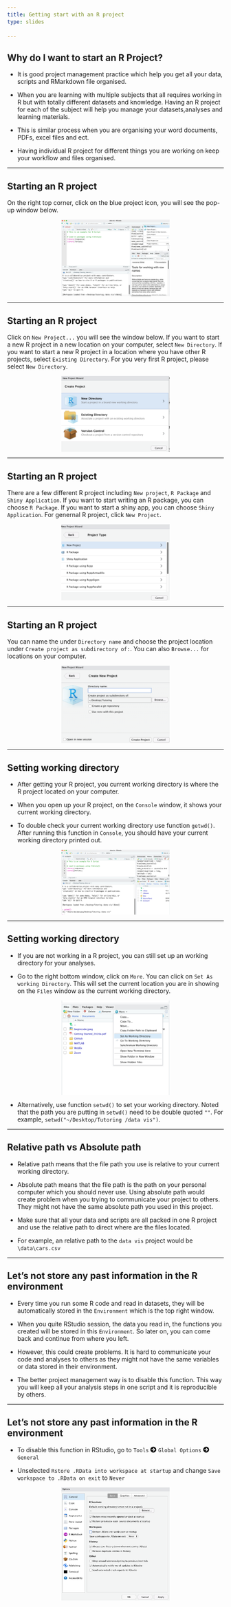 ```yaml
---
title: Getting start with an R project
type: slides

---
```

## Why do I want to start an R Project?

-   It is good project management practice which help you get all your
    data, scripts and RMarkdown file organised.

-   When you are learning with multiple subjects that all requires
    working in R but with totally different datasets and knowledge.
    Having an R project for each of the subject will help you manage
    your datasets,analyses and learning materials.

-   This is similar process when you are organising your word documents,
    PDFs, excel files and ect.

-   Having individual R project for different things you are working on
    keep your workflow and files organised.

---

## Starting an R project

On the right top corner, click on the blue project icon, you will see
the pop-up window below.

<img src="images/chapter4/project_1.png" width="50%" style="display: block; margin: auto;" />

---

## Starting an R project

Click on `New Project...` you will see the window below. If you want to
start a new R project in a new location on your computer, select
`New Directory`. If you want to start a new R project in a location
where you have other R projects, select `Existing Directory`. For you
very first R project, please select `New Directory`.

<img src="images/chapter4/project_2.png" width="50%" style="display: block; margin: auto;" />

---

## Starting an R project

There are a few different R project including `New project`, `R Package`
and `Shiny Application`. If you want to start writing an R package, you
can choose `R Package`. If you want to start a shiny app, you can choose
`Shiny Application`. For genernal R project, click `New Project`.

<img src="images/chapter4/project_3.png" width="50%" style="display: block; margin: auto;" />

---

## Starting an R project

You can name the under `Directory name` and choose the project location
under `Create project as subdirectory of:`. You can also `Browse...` for
locations on your computer.

<img src="images/chapter4/project_4.png" width="50%" style="display: block; margin: auto;" />

---

## Setting working directory

-   After getting your R project, you current working directory is where
    the R project located on your computer.

-   When you open up your R project, on the `Console` window, it shows
    your current working directory.

-   To double check your current working directory use function
    `getwd()`. After running this function in `Console`, you should have
    your current working directory printed out.

<img src="images/chapter4/getwd.png" width="50%" style="display: block; margin: auto;" />

---

## Setting working directory

-   If you are not working in a R project, you can still set up an
    working directory for your analyses.

-   Go to the right bottom window, click on `More`. You can click on
    `Set As working Directory`. This will set the current location you
    are in showing on the `Files` window as the current working
    directory.

<img src="images/chapter4/RStudo_setwd.png" width="50%" style="display: block; margin: auto;" />

-   Alternatively, use function `setwd()` to set your working directory.
    Noted that the path you are putting in `setwd()` need to be double
    quoted `""`. For example, `setwd("~/Desktop/Tutoring /data vis")`.

---

## Relative path vs Absolute path

-   Relative path means that the file path you use is relative to your
    current working directory.

-   Absolute path means that the file path is the path on your personal
    computer which you should never use. Using absolute path would
    create problem when you trying to communicate your project to
    others. They might not have the same absolute path you used in this
    project.

-   Make sure that all your data and scripts are all packed in one R
    project and use the relative path to direct where are the files
    located.

-   For example, an relative path to the `data vis` project would be
    `\data\cars.csv`

---

## Let’s not store any past information in the R environment

-   Every time you run some R code and read in datasets, they will be
    automatically stored in the `Environment` which is the top right
    window.

-   When you quite RStudio session, the data you read in, the functions
    you created will be stored in this `Environment`. So later on, you
    can come back and continue from where you left.

-   However, this could create problems. It is hard to communicate your
    code and analyses to others as they might not have the same
    variables or data stored in their environment.

-   The better project management way is to disable this function. This
    way you will keep all your analysis steps in one script and it is
    reproducible by others.

---

## Let’s not store any past information in the R environment

-   To disable this function in RStudio, go to `Tools`
    <svg viewBox="0 0 512 512" style="height:1em;position:relative;display:inline-block;top:.1em;" xmlns="http://www.w3.org/2000/svg">
    <path d="M256 8c137 0 248 111 248 248S393 504 256 504 8 393 8 256 119 8 256 8zm-28.9 143.6l75.5 72.4H120c-13.3 0-24 10.7-24 24v16c0 13.3 10.7 24 24 24h182.6l-75.5 72.4c-9.7 9.3-9.9 24.8-.4 34.3l11 10.9c9.4 9.4 24.6 9.4 33.9 0L404.3 273c9.4-9.4 9.4-24.6 0-33.9L271.6 106.3c-9.4-9.4-24.6-9.4-33.9 0l-11 10.9c-9.5 9.6-9.3 25.1.4 34.4z"></path></svg>
    `Global Options`
    <svg viewBox="0 0 512 512" style="height:1em;position:relative;display:inline-block;top:.1em;" xmlns="http://www.w3.org/2000/svg">
    <path d="M256 8c137 0 248 111 248 248S393 504 256 504 8 393 8 256 119 8 256 8zm-28.9 143.6l75.5 72.4H120c-13.3 0-24 10.7-24 24v16c0 13.3 10.7 24 24 24h182.6l-75.5 72.4c-9.7 9.3-9.9 24.8-.4 34.3l11 10.9c9.4 9.4 24.6 9.4 33.9 0L404.3 273c9.4-9.4 9.4-24.6 0-33.9L271.6 106.3c-9.4-9.4-24.6-9.4-33.9 0l-11 10.9c-9.5 9.6-9.3 25.1.4 34.4z"></path></svg>
    `General`

-   Unselected `Rstore .RData into workspace at startup` and change
    `Save workspace to .RData on exit` to `Never`

<img src="images/chapter4/disable_store.png" width="50%" style="display: block; margin: auto;" />
